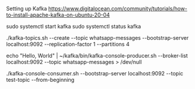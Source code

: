 Setting up Kafka
https://www.digitalocean.com/community/tutorials/how-to-install-apache-kafka-on-ubuntu-20-04

sudo systemctl start kafka
sudo systemctl status kafka

./kafka-topics.sh --create --topic whatsapp-messages --bootstrap-server localhost:9092 --replication-factor 1 --partitions 4

echo "Hello, World" | ~/kafka/bin/kafka-console-producer.sh --broker-list localhost:9092 --topic whatsapp-messages > /dev/null

./kafka-console-consumer.sh --bootstrap-server localhost:9092 --topic test-topic --from-beginning
